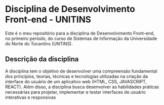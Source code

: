 # Disciplina de Desenvolvimento Front-end - UNITINS

Este é o meu repositório para a disciplina de Desenvolvimento Front-end, no primeiro período, do curso de Sistemas de Informação da Universidade do Norte do Tocantins (UNTINS).

## Descrição da disciplina


A disciplina tem o objetivo de desenvolver uma compreensão fundamental dos princípios, teorias, técnicas e tecnologias utilizadas na criação da interface do usuário de um aplicativo web (HTML, CSS, JAVASCRIPT, REACT). Além disso, a disciplina busca desenvolver as habilidades práticas necessárias para projetar, implementar e testar interfaces de usuário interativas e responsivas
